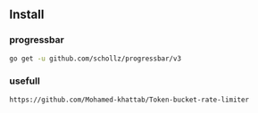 


## Install
### progressbar
```bash
go get -u github.com/schollz/progressbar/v3
```
### usefull
```bash
https://github.com/Mohamed-khattab/Token-bucket-rate-limiter
```

